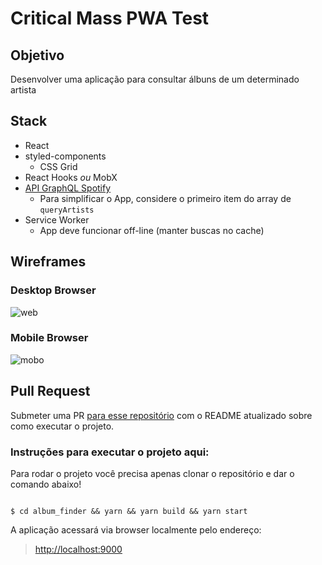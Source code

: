 # Critical Mass PWA Test

## Objetivo

Desenvolver uma aplicação para consultar álbuns de um determinado artista

## Stack

- React
- styled-components
  - CSS Grid
- React Hooks _ou_ MobX
- [API GraphQL Spotify](<https://spotify-graphql-server.herokuapp.com/graphql?query=%7B%0A%20%20queryArtists(byName%3A%20%22Metallica%22)%20%7B%0A%20%20%20%20name%0A%20%20%20%20id%0A%20%20%20%20image%0A%20%20%20%20albums%20%7B%0A%20%20%20%20%20%20name%0A%20%20%20%20%20%20id%0A%20%20%20%20%20%20image%20%0A%20%20%20%20%7D%0A%20%20%7D%0A%7D%0A>)
  - Para simplificar o App, considere o primeiro item do array de `queryArtists`
- Service Worker
  - App deve funcionar off-line (manter buscas no cache)

## Wireframes

### Desktop Browser

![web](./docs/browser01.png)

### Mobile Browser

![mobo](./docs/mobo01.png)

## Pull Request

Submeter uma PR [para esse repositório](https://github.com/criticalmassbr/cm-pwa-test) com o README atualizado sobre como executar o projeto.

### Instruções para executar o projeto aqui:

Para rodar o projeto você precisa apenas clonar o repositório e dar o comando abaixo!

```

$ cd album_finder && yarn && yarn build && yarn start

```

A aplicação acessará via browser localmente pelo endereço:

> [http://localhost:9000](http://localhost:9000)
